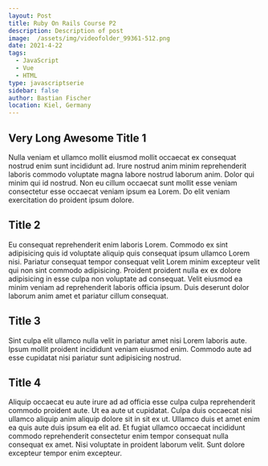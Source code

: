 ```yaml
---
layout: Post
title: Ruby On Rails Course P2 
description: Description of post
image:  /assets/img/videofolder_99361-512.png
date: 2021-4-22
tags:
  - JavaScript
  - Vue
  - HTML
type: javascriptserie
sidebar: false
author: Bastian Fischer
location: Kiel, Germany
---
```


## Very Long Awesome Title 1
Nulla veniam et ullamco mollit eiusmod mollit occaecat ex consequat nostrud enim sunt incididunt ad. Irure nostrud anim minim reprehenderit laboris commodo voluptate magna labore nostrud laborum anim. Dolor qui minim qui id nostrud. Non eu cillum occaecat sunt mollit esse veniam consectetur esse occaecat veniam ipsum ea Lorem. Do elit veniam exercitation do proident ipsum dolore.

## Title 2
Eu consequat reprehenderit enim laboris Lorem. Commodo ex sint adipisicing quis id voluptate aliquip quis consequat ipsum ullamco Lorem nisi. Pariatur consequat tempor consequat velit Lorem minim excepteur velit qui non sint commodo adipisicing. Proident proident nulla ex ex dolore adipisicing in esse culpa non voluptate ad consequat. Velit eiusmod ea minim veniam ad reprehenderit laboris officia ipsum. Duis deserunt dolor laborum anim amet et pariatur cillum consequat.

## Title 3
Sint culpa elit ullamco nulla velit in pariatur amet nisi Lorem laboris aute. Ipsum mollit proident incididunt veniam eiusmod enim. Commodo aute ad esse cupidatat nisi pariatur sunt adipisicing nostrud.

## Title 4
Aliquip occaecat eu aute irure ad ad officia esse culpa culpa reprehenderit commodo proident aute. Ut ea aute ut cupidatat. Culpa duis occaecat nisi ullamco aliquip anim aliquip dolore sit in sit ex ut. Ullamco duis et amet enim ea quis aute duis ipsum ea elit ad. Et fugiat ullamco occaecat incididunt commodo reprehenderit consectetur enim tempor consequat nulla consequat ex amet. Nisi voluptate in proident laborum velit. Sunt dolore excepteur tempor enim excepteur.

